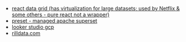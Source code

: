 - [react data grid (has virtualization for large datasets; used by Netflix & some others - pure react not a wrapper)](https://github.com/inovua/reactdatagrid?ck_subscriber_id=1386247366)
- [preset - managed apache superset](https://preset.io/pricing/)
- [looker studio gcp](https://lookerstudio.google.com/)
- [rilldata.com](https://www.rilldata.com/)

